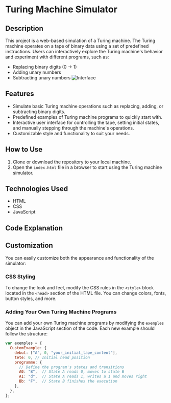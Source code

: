 # Turing Machine Simulator

## Description
This project is a web-based simulation of a Turing machine. The Turing machine operates on a tape of binary data using a set of predefined instructions. Users can interactively explore the Turing machine's behavior and experiment with different programs, such as:
- Replacing binary digits (0 → 1)
- Adding unary numbers
- Subtracting unary numbers
![Interface](images/interface)



## Features
- Simulate basic Turing machine operations such as replacing, adding, or subtracting binary digits.
- Predefined examples of Turing machine programs to quickly start with.
- Interactive user interface for controlling the tape, setting initial states, and manually stepping through the machine's operations.
- Customizable style and functionality to suit your needs.

## How to Use
1. Clone or download the repository to your local machine.
2. Open the `index.html` file in a browser to start using the Turing machine simulator.



## Technologies Used
- HTML
- CSS
- JavaScript



## Code Explanation




## Customization

You can easily customize both the appearance and functionality of the simulator:

### CSS Styling

To change the look and feel, modify the CSS rules in the `<style>` block located in the `<head>` section of the HTML file. You can change colors, fonts, button styles, and more.

### Adding Your Own Turing Machine Programs

You can add your own Turing machine programs by modifying the `exemples` object in the JavaScript section of the code. Each new example should follow the structure:

```javascript
var exemples = {
  CustomExample: {
    debut: ["A", 0, "your_initial_tape_content"],
    tete: 0, // Initial head position
    programme: {
      // Define the program's states and transitions
      A0: "B",  // State A reads 0, moves to state B
      A1: "d",  // State A reads 1, writes a 1 and moves right
      Bb: "F",  // State B finishes the execution
    },
  },
};


